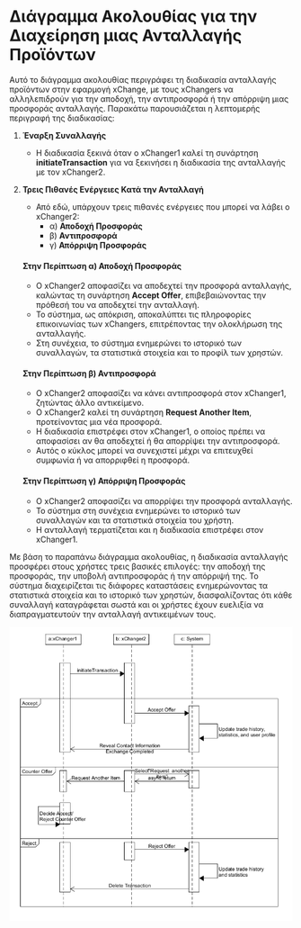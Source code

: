# Διάγραμμα Ακολουθίας για την Διαχείρηση μιας Ανταλλαγής Προϊόντων

Αυτό το διάγραμμα ακολουθίας περιγράφει τη διαδικασία ανταλλαγής προϊόντων στην εφαρμογή xChange, με τους xChangers να αλληλεπιδρούν για την αποδοχή, την αντιπροσφορά ή την απόρριψη μιας προσφοράς ανταλλαγής. Παρακάτω παρουσιάζεται η λεπτομερής περιγραφή της διαδικασίας:

1. **Έναρξη Συναλλαγής**
   - Η διαδικασία ξεκινά όταν ο xChanger1 καλεί τη συνάρτηση **initiateTransaction** για να ξεκινήσει η διαδικασία της ανταλλαγής με τον xChanger2.

2. **Τρεις Πιθανές Ενέργειες Κατά την Ανταλλαγή**
   - Από εδώ, υπάρχουν τρεις πιθανές ενέργειες που μπορεί να λάβει ο xChanger2:
     - α) **Αποδοχή Προσφοράς**
     - β) **Αντιπροσφορά**
     - γ) **Απόρριψη Προσφοράς**

   #### Στην Περίπτωση α) Αποδοχή Προσφοράς
   - Ο xChanger2 αποφασίζει να αποδεχτεί την προσφορά ανταλλαγής, καλώντας τη συνάρτηση **Accept Offer**, επιβεβαιώνοντας την πρόθεσή του να αποδεχτεί την ανταλλαγή.
   - Το σύστημα, ως απόκριση, αποκαλύπτει τις πληροφορίες επικοινωνίας των xChangers, επιτρέποντας την ολοκλήρωση της ανταλλαγής.
   - Στη συνέχεια, το σύστημα ενημερώνει το ιστορικό των συναλλαγών, τα στατιστικά στοιχεία και το προφίλ των χρηστών.

   #### Στην Περίπτωση β) Αντιπροσφορά
   - Ο xChanger2 αποφασίζει να κάνει αντιπροσφορά στον xChanger1, ζητώντας άλλο αντικείμενο.
   - Ο xChanger2 καλεί τη συνάρτηση **Request Another Item**, προτείνοντας μια νέα προσφορά.
   - Η διαδικασία επιστρέφει στον xChanger1, ο οποίος πρέπει να αποφασίσει αν θα αποδεχτεί ή θα απορρίψει την αντιπροσφορά.
   - Αυτός ο κύκλος μπορεί να συνεχιστεί μέχρι να επιτευχθεί συμφωνία ή να απορριφθεί η προσφορά.

   #### Στην Περίπτωση γ) Απόρριψη Προσφοράς
   - Ο xChanger2 αποφασίζει να απορρίψει την προσφορά ανταλλαγής.
   - Το σύστημα στη συνέχεια ενημερώνει το ιστορικό των συναλλαγών και τα στατιστικά στοιχεία του χρήστη.
   - Η ανταλλαγή τερματίζεται και η διαδικασία επιστρέφει στον xChanger1.

Με βάση το παραπάνω διάγραμμα ακολουθίας, η διαδικασία ανταλλαγής προσφέρει στους χρήστες τρεις βασικές επιλογές: την αποδοχή της προσφοράς, την υποβολή αντιπροσφοράς ή την απόρριψή της. Το σύστημα διαχειρίζεται τις διάφορες καταστάσεις ενημερώνοντας τα στατιστικά στοιχεία και το ιστορικό των χρηστών, διασφαλίζοντας ότι κάθε συναλλαγή καταγράφεται σωστά και οι χρήστες έχουν ευελιξία να διαπραγματευτούν την ανταλλαγή αντικειμένων τους.

![Διάγραμμα περιπτώσεων χρήσης](uml/requirements/trade_management_sequence.png)